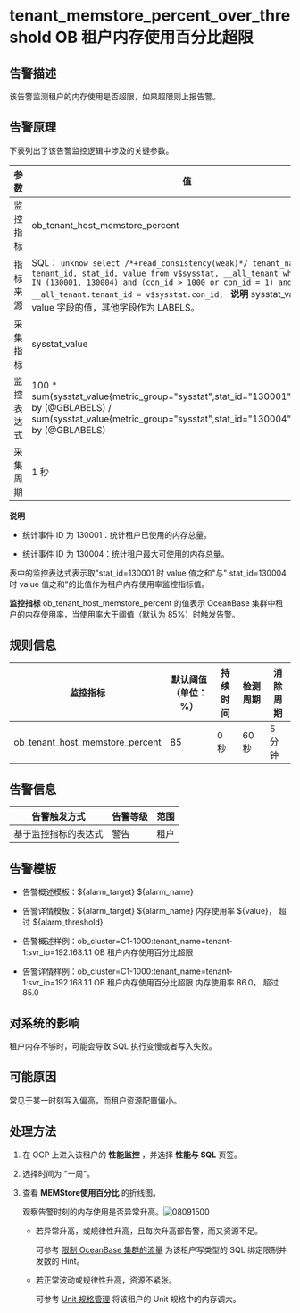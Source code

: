 tenant_memstore_percent_over_threshold OB 租户内存使用百分比超限 
==========================================================================



**告警描述** 
-----------------------------

该告警监测租户的内存使用是否超限，如果超限则上报告警。

告警原理 
-------------------------

下表列出了该告警监控逻辑中涉及的关键参数。


|  参数   |                                                                                                                                                                            值                                                                                                                                                                            |
|-------|---------------------------------------------------------------------------------------------------------------------------------------------------------------------------------------------------------------------------------------------------------------------------------------------------------------------------------------------------------|
| 监控指标  | ob_tenant_host_memstore_percent                                                                                                                                                                                                                                                                                                                         |
| 指标来源  | SQL： ```unknow select /*+read_consistency(weak)*/ tenant_name, tenant_id, stat_id, value from v$sysstat, __all_tenant where stat_id IN (130001, 130004) and (con_id > 1000 or con_id = 1) and __all_tenant.tenant_id = v$sysstat.con_id; ```  **说明**  sysstat_value 取 value 字段的值，其他字段作为 LABELS。 |
| 采集指标  | sysstat_value                                                                                                                                                                                                                                                                                                                                           |
| 监控表达式 | 100 \* sum(sysstat_value{metric_group="sysstat",stat_id="130001",@LABELS}) by (@GBLABELS) / sum(sysstat_value{metric_group="sysstat",stat_id="130004",@LABELS}) by (@GBLABELS)                                                                                                                                                                          |
| 采集周期  | 1 秒                                                                                                                                                                                                                                                                                                                                                     |


**说明**



* 统计事件 ID 为 130001：统计租户已使用的内存总量。

  

* 统计事件 ID 为 130004：统计租户最大可使用的内存总量。

  




表中的监控表达式表示取"stat_id=130001 时 value 值之和"与" stat_id=130004 时 value 值之和"的比值作为租户内存使用率监控指标值。

**监控指标** ob_tenant_host_memstore_percent 的值表示 OceanBase 集群中租户的内存使用率，当使用率大于阈值（默认为 85%）时触发告警。

**规则信息** 
-----------------------------



|              监控指标               | 默认阈值（单位：%） | 持续时间 | 检测周期 | 消除周期 |
|---------------------------------|------------|------|------|------|
| ob_tenant_host_memstore_percent | 85         | 0 秒  | 60 秒 | 5 分钟 |



**告警信息** 
-----------------------------



|   告警触发方式   | 告警等级 | 范围 |
|------------|------|----|
| 基于监控指标的表达式 | 警告   | 租户 |



**告警模板** 
-----------------------------

* 告警概述模板：${alarm_target} ${alarm_name}

  

* 告警详情模板：${alarm_target} ${alarm_name} 内存使用率 ${value}， 超过 ${alarm_threshold}

  

* 告警概述样例：ob_cluster=C1-1000:tenant_name=tenant-1:svr_ip=192.168.1.1 OB 租户内存使用百分比超限

  

* 告警详情样例：ob_cluster=C1-1000:tenant_name=tenant-1:svr_ip=192.168.1.1 OB 租户内存使用百分比超限 内存使用率 86.0， 超过 85.0

  




**对系统的影响** 
-------------------------------

租户内存不够时，可能会导致 SQL 执行变慢或者写入失败。

**可能原因** 
-----------------------------

常见于某一时刻写入偏高，而租户资源配置偏小。

**处理方法** 
-----------------------------

1. 在 OCP 上进入该租户的 **性能监控** ，并选择 **性能与 SQL** 页签。

   

2. 选择时间为 "一周"。

   

3. 查看 **MEMStore使用百分比** 的折线图。

   观察告警时刻的内存使用是否异常升高。![08091500](https://help-static-aliyun-doc.aliyuncs.com/assets/img/zh-CN/8431719261/p302467.png)
   * 若异常升高，或规律性升高，且每次升高都告警，而又资源不足。

     可参考 [限制 OceanBase 集群的流量](../4.alarm-appendix/5.limit-the-inbound-traffic-of-the-oceanbase-cluster.md) 为该租户写类型的 SQL 绑定限制并发数的 Hint。
     
   
   * 若正常波动或规律性升高，资源不紧张。

     可参考 [Unit 规格管理](../../3.ob-cloud-platform/5.manage-tenants/2.basic-tenant-operations/2.unit-specification-management.md) 将该租户的 Unit 规格中的内存调大。
     
   

   



